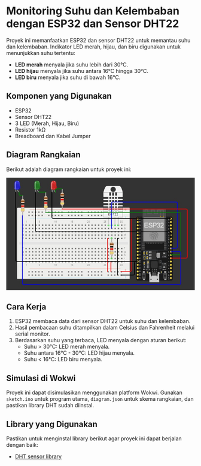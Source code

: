 # Monitoring Suhu dan Kelembaban dengan ESP32 dan Sensor DHT22

Proyek ini memanfaatkan ESP32 dan sensor DHT22 untuk memantau suhu dan kelembaban. Indikator LED merah, hijau, dan biru digunakan untuk menunjukkan suhu tertentu:

- **LED merah** menyala jika suhu lebih dari 30°C.
- **LED hijau** menyala jika suhu antara 16°C hingga 30°C.
- **LED biru** menyala jika suhu di bawah 16°C.

## Komponen yang Digunakan

- ESP32
- Sensor DHT22
- 3 LED (Merah, Hijau, Biru)
- Resistor 1kΩ
- Breadboard dan Kabel Jumper

## Diagram Rangkaian
Berikut adalah diagram rangkaian untuk proyek ini:

![Diagram Rangkaian](./78dd32b0-e9b1-4f40-90e2-b39a320591db.jpg)

## Cara Kerja

1. ESP32 membaca data dari sensor DHT22 untuk suhu dan kelembaban.
2. Hasil pembacaan suhu ditampilkan dalam Celsius dan Fahrenheit melalui serial monitor.
3. Berdasarkan suhu yang terbaca, LED menyala dengan aturan berikut:
   - Suhu > 30°C: LED merah menyala.
   - Suhu antara 16°C - 30°C: LED hijau menyala.
   - Suhu < 16°C: LED biru menyala.

## Simulasi di Wokwi

Proyek ini dapat disimulasikan menggunakan platform Wokwi. Gunakan `sketch.ino` untuk program utama, `diagram.json` untuk skema rangkaian, dan pastikan library DHT sudah diinstal.

## Library yang Digunakan

Pastikan untuk menginstal library berikut agar proyek ini dapat berjalan dengan baik:
- [DHT sensor library](https://github.com/adafruit/DHT-sensor-library)
